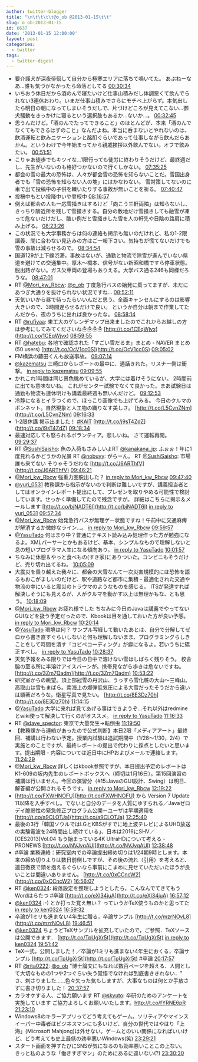 ```yaml
---
author: twitter-blogger
title: "\n\t\t\t\t@o_ob @2013-01-15\t\t"
slug: o_ob-2013-01-15
id: 6637
date: '2013-01-15 12:00:00'
layout: post
categories:
  - twitter
tags:
  - twitter-digest
---
```


*   要介護犬が深夜徘徊して自分から極寒エリアに落ちて鳴いてた。 あぶねーなあ…誰も気づかなかったら命落としてる [00:30:34](http://twitter.com/o_ob/statuses/290843355246649344)
*   いちおう休日だから酒のんで寝たいけど仕事山積みだし体調悪くて飲んでられない3連休おわり。いまだ仕事山積みでさらにモチベ上がらず。本気出したら明日の朝になってしまいそうだしで、片づけどころが見えてこない…御犬騒動をきっかけに寝るという選択肢もあるか…ないか…。 [00:32:45](http://twitter.com/o_ob/statuses/290843904394276865)
*   思うんだけど。「酒のんでたってできること」のほとんどが、本来「酒のんでなくてもできるはずのこと」なんだよね。本当に呑まないとやれないのは、飲酒運転と飲みニケーションと酩酊ぐらいであって仕事しながら飲んだらあかん。というわけで今年始まってから親戚挨拶以外飲んでない。オフで飲みたい。 [00:51:51](http://twitter.com/o_ob/statuses/290848714862518272)
*   こりゃあ徒歩でもキツイな...1限行っても徒労に終わりそうだけど、最終週だし、先生がいないのも格好つかないので行くしかない。 [07:35:25](http://twitter.com/o_ob/statuses/290950271843049472)
*   都会の雪の最大の恐怖は、人々が都会雪の恐怖を知らないことだ。雪国出身者でも「雪の恐怖を知らない人の塊」にはかなわない。 雪対策してないのに車で出て投稿中の子供を轢いたりする事故が無いことを祈る。 [07:40:47](http://twitter.com/o_ob/statuses/290951625214943233)
*   投稿中もとい投降中いや登校中 [08:16:57](http://twitter.com/o_ob/statuses/290960725067849728)
*   例えば都会の人も一応雪掻きはするけど「向こう三軒両隣」は知らないし、きっちり隣近所を残して雪掻きする。自分の敷地だけ雪掻きしても融雪が凍って危ないだけだし、酷い例だと雪掻きした雪を人の軒先や日陰の路肩に積み上げる。 [08:23:26](http://twitter.com/o_ob/statuses/290962359328047104)
*   この状況でも大学事務からは何の連絡も掲示も無いのだけれど、私の1-2限講義、間に合わない見込みの方はご一報下さい。気持ちが慌てないだけでも雪の事故は減らせるので。 [08:34:54](http://twitter.com/o_ob/statuses/290965241817354240)
*   国道129が上下線渋滞。事故はないが、通勤と物流で除雪が進んでいない県道を避けての交通集中。厚木～橋本、信号がない新昭和橋ですら停車状態。脱出路がない。ガス欠車両の登場もありえる。大学バス通る246も同様だろうな。 [08:47:01](http://twitter.com/o_ob/statuses/290968293051858944)
*   RT [@Mori_kw_Rbcw](http://twitter.com/Mori_kw_Rbcw): [@o_ob](http://twitter.com/o_ob) 丁度急行バスの始発に乗ってますが、未だにあつぎ大通りを抜けられない状況ですね… [08:52:11](http://twitter.com/o_ob/statuses/290969593407741952)
*   天気いいから昼で待ったらいいんだと思う。全面キャンセルにするのは影響大きいので、3時間遅らせるだけで良い。 というか自分は朝まで作業してたんだから、夜のうちに出れば良かったな。 [08:58:14](http://twitter.com/o_ob/statuses/290971113687769089)
*   RT [@rufiyaa](http://twitter.com/rufiyaa): 東工大のゲレンデマップ出来ましたのでこれからお越しの方は参考にしてみてくださいね☃☃☃☃ [http://t.co/1CEqWjvx](http://t.co/1CEqWjvx) [08:59:55](http://twitter.com/o_ob/statuses/290971540802134016)
*   RT [@hatebu](http://twitter.com/hatebu): 各地で確認された「すごい雪だるま」まとめ - NAVER まとめ (50 users) [http://t.co/OcV1cc0S](http://t.co/OcV1cc0S) [09:05:02](http://twitter.com/o_ob/statuses/290972825471307777)
*   FM横浜の藤田くんも放送事故。 [09:07:14](http://twitter.com/o_ob/statuses/290973380121874432)
*   [@kazematsu](http://twitter.com/kazematsu) 三崎口からレポートの最中に、通話きれた。リスナー側は衝撃。 [in reply to kazematsu](http://twitter.com/kazematsu/statuses/290973713476747266) [09:09:55](http://twitter.com/o_ob/statuses/290974055786479616)
*   かれこれ1時間は同じ景色眺めているが、大学には着けそうにない。 2時間前に出ても意味ないね。 これがセンター試験でなくて良かった。まあ試験日は通勤も物流も連休明けも講義最終週も無いんだけど。 [09:12:53](http://twitter.com/o_ob/statuses/290974803920306176)
*   冷静になるとイラつくので、ほっこり画像でも上げてみる。 今日のクルマのボンネット。自然現象と人工物の織りなす美しさ。 [http://t.co/L5CvnZNm](http://t.co/L5CvnZNm) [09:16:33](http://twitter.com/o_ob/statuses/290975724326772736)
*   1-2限休講 掲示出ました！ [#KAIT](http://search.twitter.com/search?q=%23KAIT) [http://t.co/j9sT4ZdZ](http://t.co/j9sT4ZdZ) [09:18:34](http://twitter.com/o_ob/statuses/290976231040622593)
*   最速対応しても怒られるボランティア。悲しいね。 さて運転再開。 [09:29:37](http://twitter.com/o_ob/statuses/290979014540161024)
*   RT [@SushiSaisho](http://twitter.com/SushiSaisho): 魚の入荷もさみしいよRT [@kanakana_jp](http://twitter.com/kanakana_jp): ふぉぉ！年に1度見れるかどうかの光景 RT [@nobuyy](http://twitter.com/nobuyy): がらーん。 RT [@SushiSaisho](http://twitter.com/SushiSaisho): 市場誰も来てない そりゃそうだわな [http://t.co/J6ARThfV](http://t.co/J6ARThfV) [09:46:21](http://twitter.com/o_ob/statuses/290983225529085952)
*   [@Mori_kw_Rbcw](http://twitter.com/Mori_kw_Rbcw) 強重力圏脱出した？ [in reply to Mori_kw_Rbcw](http://twitter.com/Mori_kw_Rbcw/statuses/290982729011568641) [09:47:40](http://twitter.com/o_ob/statuses/290983554312183808)
*   [@yuri_0531](http://twitter.com/yuri_0531) 教務課から指示がないので判断は難しいですが、講義担当者としてはオンラインレポート提出にして、プレゼンを取りやめる可能性で検討しています。せっかく準備してたので残念ですが。 詳細はこちらに掲示＆メールします [http://t.co/bjNADT6l](http://t.co/bjNADT6l) [in reply to yuri_0531](http://twitter.com/yuri_0531/statuses/290984257822801920) [09:57:34](http://twitter.com/o_ob/statuses/290986045993021441)
*   [@Mori_kw_Rbcw](http://twitter.com/Mori_kw_Rbcw) 始発急行バスが無理ゲー状態ですね！午前中に交通麻痺が解消するか微妙なライン...。 [in reply to Mori_kw_Rbcw](http://twitter.com/Mori_kw_Rbcw/statuses/290984613764022272) [09:59:57](http://twitter.com/o_ob/statuses/290986646436999168)
*   [@YasuTado](http://twitter.com/YasuTado) 何はまり中？普通にテキスト読み込み処理作った方が勉強になるよ。XMLパーサーとかもあるけど、基本、シンプルなもので理解しないと息の短いプログラマ人生になる傾向あり。 [in reply to YasuTado](http://twitter.com/YasuTado/statuses/290428866038734848) [10:01:57](http://twitter.com/o_ob/statuses/290987148214140929)
*   ちなみに休憩＆やっと食べもの(すき家)にありついた。コンビニもそうだけど、売り切れ出てるね。 [10:05:09](http://twitter.com/o_ob/statuses/290987953856077825)
*   大震災を乗り越えた我々に、都会の大雪なんて一次災害規模的には恐怖を語るもおこがましいのだけど、駅や道路など都市に集積・最適化された交通や物流の中にいると震災のトラウマのようなものを感じる。 ITSが発達すれば解決しそうにも見えるが、人がクルマを動かす以上は無理かもな、とも思う。 [10:18:09](http://twitter.com/o_ob/statuses/290991228294684672)
*   [@Mori_kw_Rbcw](http://twitter.com/Mori_kw_Rbcw) お疲れ様でした ちなみに今日のJavaは講義でやってないGUIなどを扱う予定だったので、Kbookは目を通しておいた方が良い予感。 [in reply to Mori_kw_Rbcw](http://twitter.com/Mori_kw_Rbcw/statuses/290987747756363778) [10:20:14](http://twitter.com/o_ob/statuses/290991751416651777)
*   [@YasuTado](http://twitter.com/YasuTado) 環境は何？ サンプル写経して動いたあとは、自分で分解してゼロから書き直すぐらいしないと何も理解しないまま、プログラミングらしきことをして時間を潰す「コピペコーディング」が癖になるよ。若いうちに矯正すべし。 [in reply to YasuTado](http://twitter.com/YasuTado/statuses/290993108664082433) [10:28:37](http://twitter.com/o_ob/statuses/290993859691958274)
*   天気予報をみる限りでは今日の日中で溶けない雪はしばらく残りそう。 校舎脇の至る所に半溶けアイスバーンが。携帯見ながら歩きは危ないですね。 [http://t.co/3Zm7Qadm](http://t.co/3Zm7Qadm) [10:53:22](http://twitter.com/o_ob/statuses/291000087855894528)
*   研究室からの眺望。頂上部冠雪の丹沢山、うっすら雪化粧の大山～三峰山。高取山は雪もまばら。南海上の爆弾低気圧による大雪だったそうだから違いは顕著だろうな。衛星写真で見たい。 [http://t.co/8E3Dz70h](http://t.co/8E3Dz70h) [11:14:15](http://twitter.com/o_ob/statuses/291005343494987776)
*   [@YasuTado](http://twitter.com/YasuTado) 大学に来れば見てあげる事はできようぞ...それ以外はredmineとwiki使って解決して行くのがオススメ。 [in reply to YasuTado](http://twitter.com/YasuTado/statuses/291000440827555841) [11:16:33](http://twitter.com/o_ob/statuses/291005922287964160)
*   RT [@dave_spector](http://twitter.com/dave_spector): 東京で大量発生→転倒虫 [11:19:50](http://twitter.com/o_ob/statuses/291006748171591680)
*   【教務課から連絡があったので公式判断】本日2限「メディアアート」最終回、補講は行わない予定。授業内試験は追試期間中（1/28～1/30，2/4）で実施とのことですが、最終レポートの提出で代わりに採点としたいと思います。提出期限・内容については近日中にHPおよびメールで連絡します。 [11:24:29](http://twitter.com/o_ob/statuses/291007919753949189)
*   [@Mori_kw_Rbcw](http://twitter.com/Mori_kw_Rbcw) 詳しくはkbook参照ですが、本日提出予定のレポートはK1-609の坂内先生のレポートボックスへ（締切は1月16日）。第15回演習の補講は行いません。今回の演習分（#15:JavaのGUI設計、Swing）は明日、解答編が公開されるそうです。 [in reply to Mori_kw_Rbcw](http://twitter.com/Mori_kw_Rbcw/statuses/291010262356594689) [12:19:22](http://twitter.com/o_ob/statuses/291021732716888065)
*   [http://t.co/FXWHNOFU](http://t.co/FXWHNOFU) から Version 7 Update 11以降を入手すべし。でないと自分のデータを人質にゆすられる／Javaゼロデイ脆弱性の緊急修正プログラム公開－ユーザは早期適用を [http://t.co/a9CLOTJa](http://t.co/a9CLOTJa) [12:25:40](http://twitter.com/o_ob/statuses/291023318608396288)
*   最後の3行「韓国ソウルではLGとKBSがすでに地上波テレビによるUHD放送の実験電波を24時間出し続けている」、日本は2016にSHV／[CES2013]Vol.04 もう始まっている4K UltraHDについて考える - PRONEWS [http://t.co/NVJvqAUl](http://t.co/NVJvqAUl) [12:38:48](http://twitter.com/o_ob/statuses/291026622843342848)
*   #卒論 業務連絡：研究室内での卒論提出締め切りは1/24朝9時とします。本来の締め切りよりは数日前倒しですが、その後の流れ（引用）を考えると、連日徹夜で頭を抱えるぐらいなら事前にこまめに見せていただいたほうが良いことは間違いありません。 [http://t.co/0xCCncW2](http://t.co/0xCCncW2) [16:56:07](http://twitter.com/o_ob/statuses/291091378019131392)
*   RT [@ken0324](http://twitter.com/ken0324): 段落設定を整理しようとしたら，こんなんでてきてもうWordはらたつ #卒論 [http://t.co/eXl34juA](http://t.co/eXl34juA) [16:57:12](http://twitter.com/o_ob/statuses/291091651621949440)
*   [@ken0324](http://twitter.com/ken0324) :-) とか打った覚え無い？ っていうかTeX使うものかと思ってた [in reply to ken0324](http://twitter.com/ken0324/statuses/290506245880807425) [16:59:32](http://twitter.com/o_ob/statuses/291092237411028992)
*   卒論が1ミリも進まない4年生に贈る，卒論サンプル [http://t.co/mzrNOvL8](http://t.co/mzrNOvL8) [19:46:51](http://twitter.com/o_ob/statuses/291134346725842944)
*   [@ken0324](http://twitter.com/ken0324) ちょうどTeXサンプルを拡充していたので，ご参照．TeXソースは公開できます． [http://t.co/TpUgXr5t](http://t.co/TpUgXr5t) [in reply to ken0324](http://twitter.com/ken0324/statuses/291092723644125184) [19:51:42](http://twitter.com/o_ob/statuses/291135563854147584)
*   TeX一式，公開しました！／卒論が1ミリも進まない4年生におくる，卒論サンプル [http://t.co/TpUgXr5t](http://t.co/TpUgXr5t) #卒論 [20:17:57](http://twitter.com/o_ob/statuses/291142170914725888)
*   RT [@rita0222](http://twitter.com/rita0222): [@o_ob](http://twitter.com/o_ob) "博士論文にもなれば数百ページを超える．人間として大切なものの1つや2つぐらい失う覚悟でなければ到底書ききれない．" さ、刺さりました……色々失った気もしますが、大事なものは何とか手放さずに書き切りました！ [20:37:57](http://twitter.com/o_ob/statuses/291147206621278208)
*   カラオケする人、ご協力願います RT [@skyuto](http://twitter.com/skyuto): 卒研のためのアンケートを実施しています ご協力よろしくお願いいたします。http://t.co/fYRNE6pR [21:23:10](http://twitter.com/o_ob/statuses/291158583628943360)
*   Windows8のキラーアプリってどう考えてもゲーム。ソリティアやマインスイーパー中毒者はビジネスマンにも多いけど、自分の世代ではやはり「上海」(Microsoft Mahjong)は外せない。ゲームとのいい関係になればいいけど、どう考えても史上最低の効率悪いWindows(笑) [23:29:21](http://twitter.com/o_ob/statuses/291190340801662977)
*   スタート画面を押すたびにSNSが気になるのも効率悪いことこの上ない。 きっと私のような「働きすぎマン」のためにあるに違いない(?) [23:30:30](http://twitter.com/o_ob/statuses/291190629642416128)